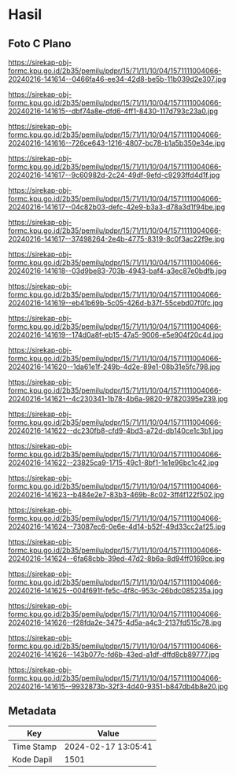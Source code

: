 # Hasil

## Foto C Plano

https://sirekap-obj-formc.kpu.go.id/2b35/pemilu/pdpr/15/71/11/10/04/1571111004066-20240216-141614--0466fa46-ee34-42d8-be5b-11b039d2e307.jpg

https://sirekap-obj-formc.kpu.go.id/2b35/pemilu/pdpr/15/71/11/10/04/1571111004066-20240216-141615--dbf74a8e-dfd6-4ff1-8430-117d793c23a0.jpg

https://sirekap-obj-formc.kpu.go.id/2b35/pemilu/pdpr/15/71/11/10/04/1571111004066-20240216-141616--726ce643-1216-4807-bc78-b1a5b350e34e.jpg

https://sirekap-obj-formc.kpu.go.id/2b35/pemilu/pdpr/15/71/11/10/04/1571111004066-20240216-141617--9c60982d-2c24-49df-9efd-c9293ffd4d1f.jpg

https://sirekap-obj-formc.kpu.go.id/2b35/pemilu/pdpr/15/71/11/10/04/1571111004066-20240216-141617--04c82b03-defc-42e9-b3a3-d78a3d1f94be.jpg

https://sirekap-obj-formc.kpu.go.id/2b35/pemilu/pdpr/15/71/11/10/04/1571111004066-20240216-141617--37498264-2e4b-4775-8319-8c0f3ac22f9e.jpg

https://sirekap-obj-formc.kpu.go.id/2b35/pemilu/pdpr/15/71/11/10/04/1571111004066-20240216-141618--03d9be83-703b-4943-baf4-a3ec87e0bdfb.jpg

https://sirekap-obj-formc.kpu.go.id/2b35/pemilu/pdpr/15/71/11/10/04/1571111004066-20240216-141619--eb41b69b-5c05-426d-b37f-55cebd07f0fc.jpg

https://sirekap-obj-formc.kpu.go.id/2b35/pemilu/pdpr/15/71/11/10/04/1571111004066-20240216-141619--174d0a8f-eb15-47a5-9006-e5e904f20c4d.jpg

https://sirekap-obj-formc.kpu.go.id/2b35/pemilu/pdpr/15/71/11/10/04/1571111004066-20240216-141620--1da61e1f-249b-4d2e-89e1-08b31e5fc798.jpg

https://sirekap-obj-formc.kpu.go.id/2b35/pemilu/pdpr/15/71/11/10/04/1571111004066-20240216-141621--4c230341-1b78-4b6a-9820-97820395e239.jpg

https://sirekap-obj-formc.kpu.go.id/2b35/pemilu/pdpr/15/71/11/10/04/1571111004066-20240216-141622--dc230fb8-cfd9-4bd3-a72d-db140ce1c3b1.jpg

https://sirekap-obj-formc.kpu.go.id/2b35/pemilu/pdpr/15/71/11/10/04/1571111004066-20240216-141622--23825ca9-1715-49c1-8bf1-1e1e96bc1c42.jpg

https://sirekap-obj-formc.kpu.go.id/2b35/pemilu/pdpr/15/71/11/10/04/1571111004066-20240216-141623--b484e2e7-83b3-469b-8c02-3ff4f122f502.jpg

https://sirekap-obj-formc.kpu.go.id/2b35/pemilu/pdpr/15/71/11/10/04/1571111004066-20240216-141624--73087ec6-0e6e-4d14-b52f-49d33cc2af25.jpg

https://sirekap-obj-formc.kpu.go.id/2b35/pemilu/pdpr/15/71/11/10/04/1571111004066-20240216-141624--6fa68cbb-39ed-47d2-8b6a-8d94ff0169ce.jpg

https://sirekap-obj-formc.kpu.go.id/2b35/pemilu/pdpr/15/71/11/10/04/1571111004066-20240216-141625--004f691f-fe5c-4f8c-953c-26bdc085235a.jpg

https://sirekap-obj-formc.kpu.go.id/2b35/pemilu/pdpr/15/71/11/10/04/1571111004066-20240216-141626--f28fda2e-3475-4d5a-a4c3-2137fd515c78.jpg

https://sirekap-obj-formc.kpu.go.id/2b35/pemilu/pdpr/15/71/11/10/04/1571111004066-20240216-141626--143b077c-fd6b-43ed-a1df-dffd8cb89777.jpg

https://sirekap-obj-formc.kpu.go.id/2b35/pemilu/pdpr/15/71/11/10/04/1571111004066-20240216-141615--9932873b-32f3-4d40-9351-b847db4b8e20.jpg


## Metadata

| Key        | Value               |
| ---------- | ------------------- |
| Time Stamp | 2024-02-17 13:05:41 |
| Kode Dapil | 1501                |



